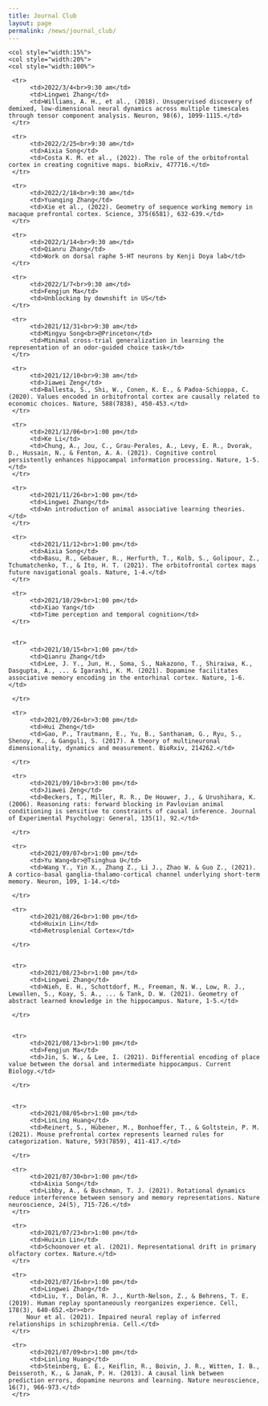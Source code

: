 ```yaml
---
title: Journal Club
layout: page
permalink: /news/journal_club/
---
```



<table style="width:100%" border="0">
     
	<col style="width:15%">
  	<col style="width:20%">
	<col style="width:100%">    

     <tr>
          <td>2022/3/4<br>9:30 am</td>
          <td>Lingwei Zhang</td>
          <td>Williams, A. H., et al., (2018). Unsupervised discovery of demixed, low-dimensional neural dynamics across multiple timescales through tensor component analysis. Neuron, 98(6), 1099-1115.</td>  
     </tr>	
	
     <tr>
          <td>2022/2/25<br>9:30 am</td>
          <td>Aixia Song</td>
          <td>Costa K. M. et al., (2022). The role of the orbitofrontal cortex in creating cognitive maps. bioRxiv, 477716.</td>  
     </tr>	
	
     <tr>
          <td>2022/2/18<br>9:30 am</td>
          <td>Yuanqing Zhang</td>
          <td>Xie et al., (2022). Geometry of sequence working memory in macaque prefrontal cortex. Science, 375(6581), 632-639.</td>  
     </tr>	
	
     <tr>
          <td>2022/1/14<br>9:30 am</td>
          <td>Qianru Zhang</td>
          <td>Work on dorsal raphe 5-HT neurons by Kenji Doya lab</td>  
     </tr>	

     <tr>
          <td>2022/1/7<br>9:30 am</td>
          <td>Fengjun Ma</td>
          <td>Unblocking by downshift in US</td>  
     </tr>	
	
     <tr>
          <td>2021/12/31<br>9:30 am</td>
          <td>Mingyu Song<br>@Princeton</td>
          <td>Minimal cross-trial generalization in learning the representation of an odor-guided choice task</td>  
     </tr>
	
     <tr>
          <td>2021/12/10<br>9:30 am</td>
          <td>Jiawei Zeng</td>
          <td>Ballesta, S., Shi, W., Conen, K. E., & Padoa-Schioppa, C. (2020). Values encoded in orbitofrontal cortex are causally related to economic choices. Nature, 588(7838), 450-453.</td>  
     </tr>		
	
     <tr>
          <td>2021/12/06<br>1:00 pm</td>
          <td>Ke Li</td>
          <td>Chung, A., Jou, C., Grau-Perales, A., Levy, E. R., Dvorak, D., Hussain, N., & Fenton, A. A. (2021). Cognitive control persistently enhances hippocampal information processing. Nature, 1-5.</td>  
     </tr>		

     <tr>
          <td>2021/11/26<br>1:00 pm</td>
          <td>Lingwei Zhang</td>
          <td>An introduction of animal associative learning theories.</td>  
     </tr>		
	
     <tr>
          <td>2021/11/12<br>1:00 pm</td>
          <td>Aixia Song</td>
          <td>Basu, R., Gebauer, R., Herfurth, T., Kolb, S., Golipour, Z., Tchumatchenko, T., & Ito, H. T. (2021). The orbitofrontal cortex maps future navigational goals. Nature, 1-4.</td>  
     </tr>	
	
     <tr>
          <td>2021/10/29<br>1:00 pm</td>
          <td>Xiao Yang</td>
          <td>Time perception and temporal cognition</td>  
     </tr>	
	
	
     <tr>
          <td>2021/10/15<br>1:00 pm</td>
          <td>Qianru Zhang</td>
          <td>Lee, J. Y., Jun, H., Soma, S., Nakazono, T., Shiraiwa, K., Dasgupta, A., ... & Igarashi, K. M. (2021). Dopamine facilitates associative memory encoding in the entorhinal cortex. Nature, 1-6.</td>
	     
     </tr>	
	
     <tr>
          <td>2021/09/26<br>3:00 pm</td>
          <td>Hui Zheng</td>
          <td>Gao, P., Trautmann, E., Yu, B., Santhanam, G., Ryu, S., Shenoy, K., & Ganguli, S. (2017). A theory of multineuronal dimensionality, dynamics and measurement. BioRxiv, 214262.</td>
	     
     </tr>		
	
     <tr>
          <td>2021/09/10<br>3:00 pm</td>
          <td>Jiawei Zeng</td>
          <td>Beckers, T., Miller, R. R., De Houwer, J., & Urushihara, K. (2006). Reasoning rats: forward blocking in Pavlovian animal conditioning is sensitive to constraints of causal inference. Journal of Experimental Psychology: General, 135(1), 92.</td>
	     
     </tr>	
	
     <tr>
          <td>2021/09/07<br>1:00 pm</td>
          <td>Yu Wang<br>@Tsinghua U</td>
          <td>Wang Y., Yin X., Zhang Z., Li J., Zhao W. & Guo Z., (2021). A cortico-basal ganglia-thalamo-cortical channel underlying short-term memory. Neuron, 109, 1-14.</td>
	     
     </tr>
	
     <tr>
          <td>2021/08/26<br>1:00 pm</td>
          <td>Huixin Lin</td>
          <td>Retrosplenial Cortex</td>
	     
     </tr>
	
	
     <tr>
          <td>2021/08/23<br>1:00 pm</td>
          <td>Lingwei Zhang</td>
          <td>Nieh, E. H., Schottdorf, M., Freeman, N. W., Low, R. J., Lewallen, S., Koay, S. A., ... & Tank, D. W. (2021). Geometry of abstract learned knowledge in the hippocampus. Nature, 1-5.</td>
	     
     </tr>	
	
	
     <tr>
          <td>2021/08/13<br>1:00 pm</td>
          <td>Fengjun Ma</td>
          <td>Jin, S. W., & Lee, I. (2021). Differential encoding of place value between the dorsal and intermediate hippocampus. Current Biology.</td>
	     
     </tr>
	
	
     <tr>
          <td>2021/08/05<br>1:00 pm</td>
          <td>LinLing Huang</td>
          <td>Reinert, S., Hübener, M., Bonhoeffer, T., & Goltstein, P. M. (2021). Mouse prefrontal cortex represents learned rules for categorization. Nature, 593(7859), 411-417.</td>
	     
     </tr>	
	
     <tr>
          <td>2021/07/30<br>1:00 pm</td>
          <td>Aixia Song</td>
          <td>Libby, A., & Buschman, T. J. (2021). Rotational dynamics reduce interference between sensory and memory representations. Nature neuroscience, 24(5), 715-726.</td>
     </tr>	
	
     <tr>
          <td>2021/07/23<br>1:00 pm</td>
          <td>Huixin Lin</td>
          <td>Schoonover et al. (2021). Representational drift in primary olfactory cortex. Nature.</td>
     </tr>
	
     <tr>
          <td>2021/07/16<br>1:00 pm</td>
          <td>Lingwei Zhang</td>
          <td>Liu, Y., Dolan, R. J., Kurth-Nelson, Z., & Behrens, T. E. (2019). Human replay spontaneously reorganizes experience. Cell, 178(3), 640-652.<br><br>
	     Nour et al. (2021). Impaired neural replay of inferred relationships in schizophrenia. Cell.</td>
     </tr>	

     <tr>
          <td>2021/07/09<br>1:00 pm</td>
          <td>Linling Huang</td>
          <td>Steinberg, E. E., Keiflin, R., Boivin, J. R., Witten, I. B., Deisseroth, K., & Janak, P. H. (2013). A causal link between prediction errors, dopamine neurons and learning. Nature neuroscience, 16(7), 966-973.</td>
     </tr>
      
</table>

